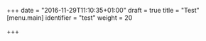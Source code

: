 +++
date = "2016-11-29T11:10:35+01:00"
draft = true
title = "Test"
[menu.main]
    identifier = "test"
    weight = 20

+++

